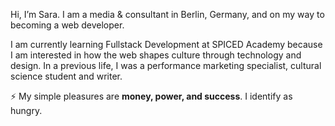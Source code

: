 Hi, I’m Sara. I am a  media &  consultant in Berlin, Germany, and on my way to becoming a web developer.

I am currently learning Fullstack Development at SPICED Academy because I am interested in how the web shapes culture through technology and design. In a previous life, I was a performance marketing specialist, cultural science student and writer.

⚡ My simple pleasures are **money, power, and success**.
I identify as hungry.




<!--
**saracx/saracx** is a ✨ _special_ ✨ repository because its `README.md` (this file) appears on your GitHub profile.

Here are some ideas to get you started:

- 🔭 I’m currently working on ...
- 🌱 I’m currently learning ...
- 👯 I’m looking to collaborate on ...
- 🤔 I’m looking for help with ...
- 💬 Ask me about ...
- 📫 How to reach me: ...
- 😄 Pronouns: ...
- ⚡ Fun fact: ...
-->
